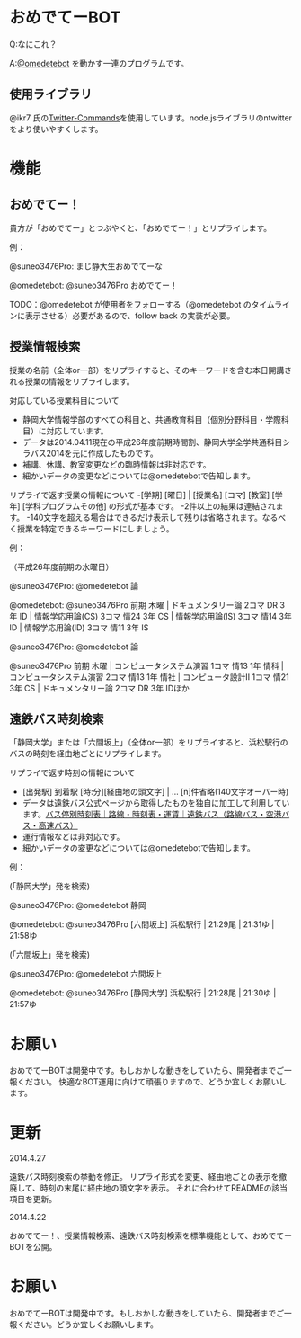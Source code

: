 おめでてーBOT
========================

Q:なにこれ？

A:[@omedetebot](https://twitter.com/omedetebot "@omedetebot") を動かす一連のプログラムです。

使用ライブラリ
--------------
@ikr7 氏の[Twitter-Commands](https://github.com/ikr7/Twitter-Commands "ikr/Twitter-Commands")を使用しています。node.jsライブラリのntwitterをより使いやすくします。

機能
=============

おめでてー！
-----------------------
貴方が「おめでてー」とつぶやくと、「おめでてー！」とリプライします。

例：

@suneo3476Pro: まじ静大生おめでてーな

@omedetebot: @suneo3476Pro おめでてー！

TODO：@omedetebot が使用者をフォローする（@omedetebot のタイムラインに表示させる）必要があるので、follow back の実装が必要。

授業情報検索
-------------------------
授業の名前（全体or一部）をリプライすると、そのキーワードを含む本日開講される授業の情報をリプライします。

対応している授業科目について
- 静岡大学情報学部のすべての科目と、共通教育科目（個別分野科目・学際科目）に対応しています。
- データは2014.04.11現在の平成26年度前期時間割、静岡大学全学共通科目シラバス2014を元に作成したものです。
- 補講、休講、教室変更などの臨時情報は非対応です。
- 細かいデータの変更などについては@omedetebotで告知します。

リプライで返す授業の情報について
-[学期] [曜日] | [授業名] [コマ] [教室] [学年] [学科プログラムその他] の形式が基本です。
-2件以上の結果は連結されます。
-140文字を超える場合はできるだけ表示して残りは省略されます。なるべく授業を特定できるキーワードにしましょう。

例：

（平成26年度前期の水曜日）

@suneo3476Pro: @omedetebot 論

@omedetebot: @suneo3476Pro 前期 木曜 | ドキュメンタリー論 2コマ DR 3年 ID | 情報学応用論(CS) 3コマ 情24 3年 CS | 情報学応用論(IS) 3コマ 情14 3年 ID | 情報学応用論(ID) 3コマ 情11 3年 IS

@suneo3476Pro: @omedetebot 論

@suneo3476Pro 前期 木曜 | コンピュータシステム演習 1コマ 情13 1年 情科 | コンピュータシステム演習 2コマ 情13 1年 情社 | コンピュータ設計Ⅱ 1コマ 情21 3年 CS | ドキュメンタリー論 2コマ DR 3年 IDほか

遠鉄バス時刻検索
-----------------------------
「静岡大学」または「六間坂上」（全体or一部）をリプライすると、浜松駅行のバスの時刻を経由地ごとにリプライします。

リプライで返す時刻の情報について
	
- [出発駅] 到着駅 [時:分][経由地の頭文字] | ... [n]件省略(140文字オーバー時)
- データは遠鉄バス公式ページから取得したものを独自に加工して利用しています。[バス停別時刻表｜路線・時刻表・運賃｜遠鉄バス（路線バス・空港バス・高速バス）](http://info.entetsu.co.jp/navi/pc/jikoku.aspx "バス停別時刻表｜路線・時刻表・運賃｜遠鉄バス（路線バス・空港バス・高速バス）")
- 運行情報などは非対応です。
- 細かいデータの変更などについては@omedetebotで告知します。

例：

(「静岡大学」発を検索)

@suneo3476Pro: @omedetebot 静岡

@omedetebot: @suneo3476Pro [六間坂上] 浜松駅行  | 21:29尾 | 21:31ゆ | 21:58ゆ

(「六間坂上」発を検索)

@suneo3476Pro: @omedetebot 六間坂上

@omedetebot: @suneo3476Pro [静岡大学] 浜松駅行  | 21:28尾 | 21:30ゆ | 21:57ゆ

お願い
======

おめでてーBOTは開発中です。もしおかしな動きをしていたら、開発者までご一報ください。
快適なBOT運用に向けて頑張りますので、どうか宜しくお願いします。

更新
====
2014.4.27

遠鉄バス時刻検索の挙動を修正。
リプライ形式を変更、経由地ごとの表示を撤廃して、時刻の末尾に経由地の頭文字を表示。
それに合わせてREADMEの該当項目を更新。

2014.4.22

おめでてー！、授業情報検索、遠鉄バス時刻検索を標準機能として、おめでてーBOTを公開。

お願い
=======
おめでてーBOTは開発中です。もしおかしな動きをしていたら、開発者までご一報ください。どうか宜しくお願いします。
